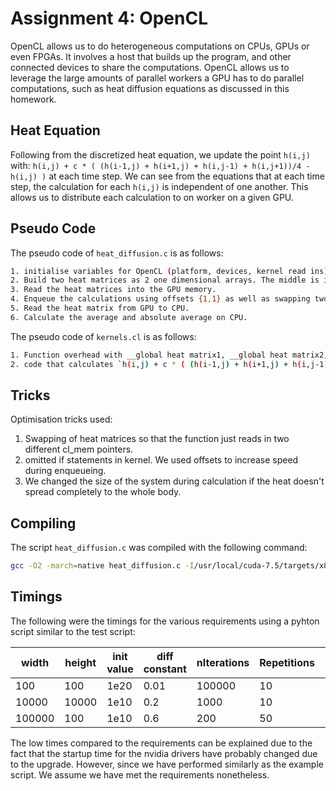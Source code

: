 # Assignment 4: OpenCL #

OpenCL allows us to do heterogeneous computations on CPUs, GPUs or even FPGAs. It involves a host that builds up the program, and other connected devices to share the computations. OpenCL allows us to leverage the large amounts of parallel workers a GPU has to do parallel computations, such as heat diffusion equations as discussed in this homework.  

## Heat Equation ##
Following from the discretized heat equation, we update the point `h(i,j)` with:
`h(i,j) + c * ( (h(i-1,j) + h(i+1,j) + h(i,j-1) + h(i,j+1))/4 - h(i,j) )`
at each time step. We can see from the equations that at each time step, the calculation for each `h(i,j)` is independent of one another. This allows us to distribute each calculation to on worker on a given GPU. 

## Pseudo Code ##
The pseudo code of `heat_diffusion.c` is as follows:
```sh
1. initialise variables for OpenCL (platform, devices, kernel read ins).
2. Build two heat matrices as 2 one dimensional arrays. The middle is initialised as given.
3. Read the heat matrices into the GPU memory.
4. Enqueue the calculations using offsets {1,1} as well as swapping two heat matrices alternatively.
5. Read the heat matrix from GPU to CPU.
6. Calculate the average and absolute average on CPU.
```
The pseudo code of `kernels.cl` is as follows:
```sh
1. Function overhead with __global heat matrix1, __global heat matrix2, diffusion constant and width
2. code that calculates `h(i,j) + c * ( (h(i-1,j) + h(i+1,j) + h(i,j-1) + h(i,j+1))/4 - h(i,j) )`
```

## Tricks ##
Optimisation tricks used:
1. Swapping of heat matrices so that the function just reads in two different cl_mem pointers.
2. omitted if statements in kernel. We used offsets to increase speed during enqueueing. 
3. We changed the size of the system during calculation if the heat doesn't spread completely to the whole body.

## Compiling ##
The script `heat_diffusion.c` was compiled with the following command:
```sh
gcc -O2 -march=native heat_diffusion.c -I/usr/local/cuda-7.5/targets/x86_64-linux/include -L/usr/local/cuda-7.5/targets/x86_64-linux/lib -lOpenCL -lm -o heat_diffusion
```

## Timings ##
The following were the timings for the various requirements using a pyhton script similar to the test script:

| width | height | init value | diff constant | nIterations |Repetitions| Time (s)  | Required Time (s)  | 
| - |-| -  | - | - | - |  - | -|
|100|100|1e20|0.01|100000|10 |1.573|7.26|
|10000|10000|1e10|0.2|1000|10|28.208|100|
|100000|100|1e10|0.6|200|50|0.577|7.0|

The low times compared to the requirements can be explained due to the fact that the startup time for the nvidia drivers have probably changed due to the upgrade. However, since we have performed similarly as the example script. We assume we have met the requirements nonetheless. 


